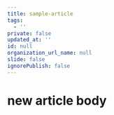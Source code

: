 ```yaml
---
title: sample-article
tags:
  - ''
private: false
updated_at: ''
id: null
organization_url_name: null
slide: false
ignorePublish: false
---
```

# new article body
